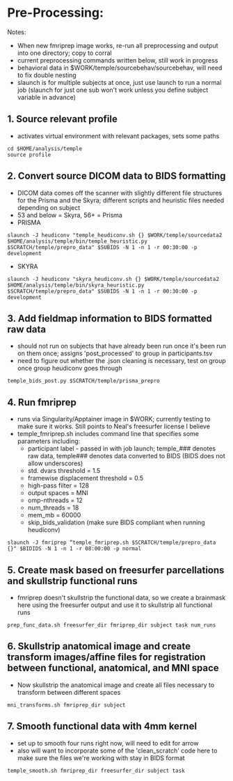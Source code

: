 # Pre-Processing:
Notes:
* When new fmriprep image works, re-run all preprocessing and output into one directory; copy to corral
* current preprocessing commands written below, still work in progress
* behavioral data in $WORK/temple/sourcebehav/sourcebehav, will need to fix double nesting
* slaunch is for multiple subjects at once, just use launch to run a normal job (slaunch for just one sub won't work unless you define subject variable in advance)

## 1. Source relevant profile
* activates virtual environment with relevant packages, sets some paths
```
cd $HOME/analysis/temple
source profile
```

## 2. Convert source DICOM data to BIDS formatting
* DICOM data comes off the scanner with slightly different file structures for the Prisma and the Skyra; different scripts and heuristic files needed depending on subject
* 53 and below = Skyra, 56+ = Prisma
* PRISMA
```
slaunch -J heudiconv "temple_heudiconv.sh {} $WORK/temple/sourcedata2 $HOME/analysis/temple/bin/temple_heuristic.py $SCRATCH/temple/prepro_data" $SUBIDS -N 1 -n 1 -r 00:30:00 -p development
```
* SKYRA
```
slaunch -J heudiconv "skyra_heudiconv.sh {} $WORK/temple/sourcedata2 $HOME/analysis/temple/bin/skyra_heuristic.py $SCRATCH/temple/prepro_data" $SUBIDS -N 1 -n 1 -r 00:30:00 -p development
```

## 3. Add fieldmap information to BIDS formatted raw data
* should not run on subjects that have already been run once it's been run on them once; assigns 'post_processed' to group in participants.tsv
* need to figure out whether the .json cleaning is necessary, test on group once group heudiconv goes through

```
temple_bids_post.py $SCRATCH/temple/prisma_prepro
```  
## 4. Run fmriprep
* runs via Singularity/Apptainer image in $WORK; currently testing to make sure it works. Still points to Neal's freesurfer license I believe
* temple_fmriprep.sh includes command line that specifies some parameters including:
   * participant label - passed in with job launch; temple_### denotes raw data, temple### denotes data converted to BIDS (BIDS does not allow underscores)
   * std. dvars threshold = 1.5
   * framewise displacement threshold = 0.5
   * high-pass filter = 128
   * output spaces = MNI
   * omp-nthreads = 12
   * num_threads = 18
   * mem_mb = 60000
   * skip_bids_validation (make sure BIDS compliant when running heudiconv)
```
slaunch -J fmriprep “temple_fmriprep.sh $SCRATCH/temple/prepro_data {}" $BIDIDS -N 1 -n 1 -r 08:00:00 -p normal
```

## 5. Create mask based on freesurfer parcellations and skullstrip functional runs
* fmriprep doesn't skullstrip the functional data, so we create a brainmask here using the freesurfer output and use it to skullstrip all functional runs
```
prep_func_data.sh freesurfer_dir fmriprep_dir subject task num_runs
```

## 6. Skullstrip anatomical image and create transform images/affine files for registration between functional, anatomical, and MNI space
* Now skullstrip the anatomical image and create all files necessary to transform between different spaces
```
mni_transforms.sh fmriprep_dir subject
```
## 7. Smooth functional data with 4mm kernel
* set up to smooth four runs right now, will need to edit for arrow
* also will want to incorporate some of the 'clean_scratch' code here to make sure the files we're working with stay in BIDS format
```
temple_smooth.sh fmriprep_dir freesurfer_dir subject task
```


